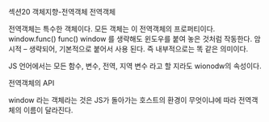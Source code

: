 섹션20 객체지향-전역객체
전역객체

전역객체는 특수한 객체이다.
모든 객체는 이 전역객체의 프로퍼티이다.
window.func() 
func() window 를 생략해도 윈도우를 붙여 놓은 것처럼 작동한다.
암시적 – 생략되어, 기본적으로 붙어서 사용 된다.
즉 내부적으로는 똑 같은 의미이다.

JS 언어에서는 모든 함수, 변수, 전역, 지역 변수 라고 할 지라도 wionodw의 속성이다.

전역객체의 API

window 라는 객체라는 것은 JS가 돌아가는 호스트의 환경이 무엇이냐에 따라 전역객체의 이름이 달라진다.
